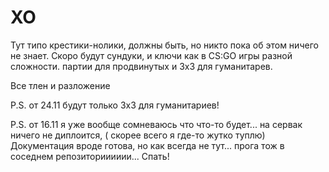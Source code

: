 # XO

Тут типо крестики-нолики,  должны быть,  но никто пока об этом ничего не знает.
 Скоро будут сундуки, и ключи как в CS:GO
 игры разной сложности.  партии для продвинутых и 3х3 для гуманитарев.
 
Все тлен и разложение


P.S.  от 24.11 
 будут только 3х3 для гуманитариев!


P.S.  от 16.11
я уже вообще сомневаюсь что что-то будет...
на сервак ничего не диплоится, ( скорее всего я где-то жутко туплю) 
 Документация вроде готова, но как всегда не тут...
  прога тож в соседнем репозиторииииии...
   Спать!

